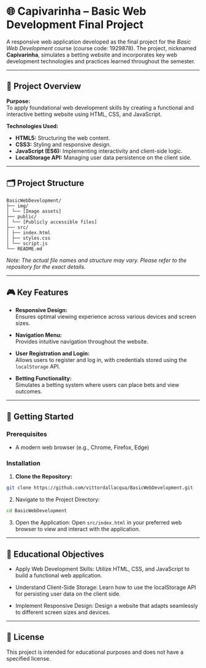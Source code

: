 # 🌐 Capivarinha – Basic Web Development Final Project

A responsive web application developed as the final project for the *Basic Web Development* course (course code: 1929878). The project, nicknamed **Capivarinha**, simulates a betting website and incorporates key web development technologies and practices learned throughout the semester.

---

## 🧩 Project Overview

**Purpose:**  
To apply foundational web development skills by creating a functional and interactive betting website using HTML, CSS, and JavaScript.

**Technologies Used:**
- **HTML5:** Structuring the web content.
- **CSS3:** Styling and responsive design.
- **JavaScript (ES6):** Implementing interactivity and client-side logic.
- **LocalStorage API:** Managing user data persistence on the client side.

---

## 🗂️ Project Structure

```
BasicWebDevelopment/
├── img/
│ └── [Image assets]
├── public/
│ └── [Publicly accessible files]
├── src/
│ ├── index.html
│ ├── styles.css
│ └── script.js
└── README.md
```


*Note: The actual file names and structure may vary. Please refer to the repository for the exact details.*

---

## 🎮 Key Features

- **Responsive Design:**  
  Ensures optimal viewing experience across various devices and screen sizes.

- **Navigation Menu:**  
  Provides intuitive navigation throughout the website.

- **User Registration and Login:**  
  Allows users to register and log in, with credentials stored using the `localStorage` API.

- **Betting Functionality:**  
  Simulates a betting system where users can place bets and view outcomes.

---

## 🚀 Getting Started

### Prerequisites

- A modern web browser (e.g., Chrome, Firefox, Edge)

### Installation

1. **Clone the Repository:**
```bash
git clone https://github.com/vittordallacqua/BasicWebDevelopment.git
```
   
2. Navigate to the Project Directory:

```bash
cd BasicWebDevelopment
```

3. Open the Application:
Open ```src/index.html``` in your preferred web browser to view and interact with the application.

---

## 📌 Educational Objectives

- Apply Web Development Skills:
Utilize HTML, CSS, and JavaScript to build a functional web application.

- Understand Client-Side Storage:
Learn how to use the localStorage API for persisting user data on the client side.

- Implement Responsive Design:
Design a website that adapts seamlessly to different screen sizes and devices.

---

## 📎 License

This project is intended for educational purposes and does not have a specified license.





